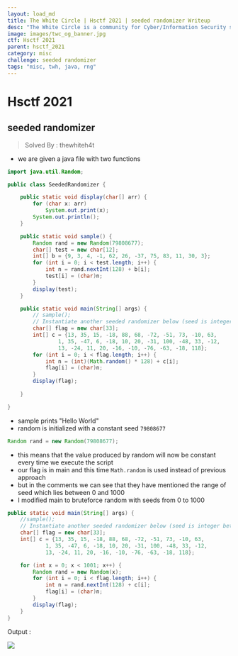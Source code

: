 ```yaml
---
layout: load_md
title: The White Circle | Hsctf 2021 | seeded randomizer Writeup
desc: "The White Circle is a community for Cyber/Information Security students, enthusiasts and professionals. You can discuss anything related to Security, share your knowledge with others, get help when you need it and proceed further in your journey with amazing people from all over the world."
image: images/twc_og_banner.jpg
ctf: Hsctf 2021
parent: hsctf_2021
category: misc
challenge: seeded randomizer
tags: "misc, twh, java, rng"
---
```


<h1 class="heading card-title white-text">Hsctf 2021</h1>

## seeded randomizer
> Solved By : thewhiteh4t

* we are given a java file with two functions

```java
import java.util.Random;

public class SeededRandomizer {

	public static void display(char[] arr) {
		for (char x: arr)
			System.out.print(x);
		System.out.println();
	}

	public static void sample() {
		Random rand = new Random(79808677);
		char[] test = new char[12];
		int[] b = {9, 3, 4, -1, 62, 26, -37, 75, 83, 11, 30, 3};
		for (int i = 0; i < test.length; i++) {
			int n = rand.nextInt(128) + b[i];
			test[i] = (char)n;
		}
		display(test);
	}

	public static void main(String[] args) {
		// sample();
		// Instantiate another seeded randomizer below (seed is integer between 0 and 1000, exclusive):
		char[] flag = new char[33];
		int[] c = {13, 35, 15, -18, 88, 68, -72, -51, 73, -10, 63, 
				1, 35, -47, 6, -18, 10, 20, -31, 100, -48, 33, -12, 
				13, -24, 11, 20, -16, -10, -76, -63, -18, 118};
		for (int i = 0; i < flag.length; i++) {
			int n = (int)(Math.random() * 128) + c[i];
			flag[i] = (char)n;
		}
		display(flag);
	
	}

}
```

* sample prints "Hello World"
* random is initialized with a constant seed `79808677`

```java
Random rand = new Random(79808677);
```

* this means that the value produced by random will now be constant every time we execute the script
* our flag is in main and this time `Math.random` is used instead of previous approach
* but in the comments we can see that they have mentioned the range of seed which lies between 0 and 1000
* I modified main to bruteforce random with seeds from 0 to 1000

```java
public static void main(String[] args) {
	//sample();
	// Instantiate another seeded randomizer below (seed is integer between 0 and 1000, exclusive):
	char[] flag = new char[33];
	int[] c = {13, 35, 15, -18, 88, 68, -72, -51, 73, -10, 63, 
			1, 35, -47, 6, -18, 10, 20, -31, 100, -48, 33, -12, 
			13, -24, 11, 20, -16, -10, -76, -63, -18, 118};

	for (int x = 0; x < 1001; x++) {
		Random rand = new Random(x);
		for (int i = 0; i < flag.length; i++) {
			int n = rand.nextInt(128) + c[i];
			flag[i] = (char)n;
		}
		display(flag);
	}	
}
```

Output :

![](https://i.imgur.com/ojD1yuq.png)